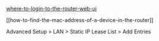 [where-to-login-to-the-router-web-ui](http://192.168.20.1/)

[[how-to-find-the-mac-address-of-a-device-in-the-router]]

Advanced Setup > LAN > Static IP Lease List > Add Entries